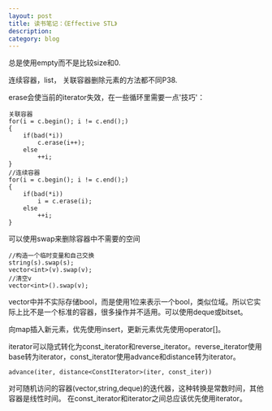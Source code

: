 ```yaml
---
layout: post
title: 读书笔记：《Effective STL》
description: 
category: blog
---
```


总是使用empty而不是比较size和0.

连续容器，list， 关联容器删除元素的方法都不同P38.

erase会使当前的iterator失效，在一些循环里需要一点'技巧'：

```
关联容器
for(i = c.begin(); i != c.end();)
{
	if(bad(*i))
		c.erase(i++);
	else
		++i;
}
//连续容器
for(i = c.begin(); i != c.end();)
{
	if(bad(*i))
		i = c.erase(i);
	else
		++i;
}
```

可以使用swap来删除容器中不需要的空间

```
//构造一个临时变量和自己交换
string(s).swap(s);
vector<int>(v).swap(v);
//清空v
vector<int>().swap(v);
```

vector<bool>中并不实际存储bool，而是使用1位来表示一个bool，类似位域。所以它实际上比不是一个标准的容器，很多操作并不适用。可以使用deque<bool>或bitset。

向map插入新元素，优先使用insert，更新元素优先使用operator[]。

iterator可以隐式转化为const_iterator和reverse_iterator。reverse_iterator使用base转为iterator，const_iterator使用advance和distance转为iterator。

```
advance(iter, distance<ConstIterator>(iter, const_iter))
```

对可随机访问的容器(vector,string,deque)的迭代器，这种转换是常数时间，其他容器是线性时间。
在const_iterator和iterator之间总应该优先使用iterator。
